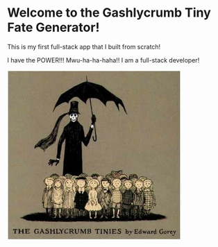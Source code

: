 # Welcome to the Gashlycrumb Tiny Fate Generator!

This is my first full-stack app that I built from scratch!

I have the POWER!!!  Mwu-ha-ha-haha!!  I am a full-stack developer!

![26 ill-fated children posing with the grim reaper](./frontend/assets/gashlycrumbtinies.jpg)
